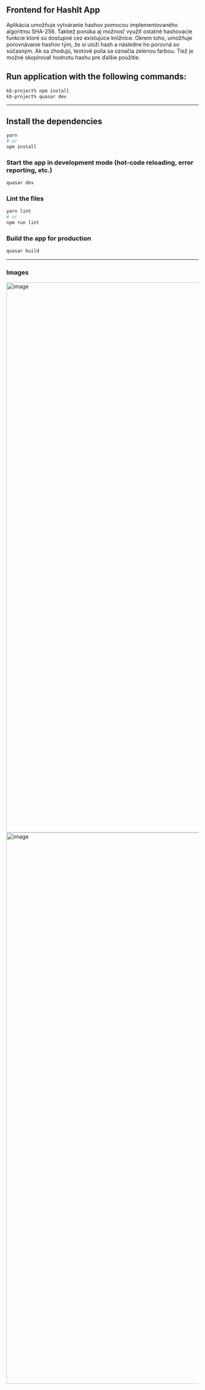 ## Frontend for HashIt App


Aplikácia umožňuje vytváranie hashov pomocou implementovaného algoritmu SHA-256. Taktiež ponúka aj možnosť využiť ostatné hashovacie funkcie ktoré sú dostupné cez existujúce knižnice. Okrem toho, umožňuje porovnávanie hashov tým, že si uloží hash a následne ho porovná so súčasným. Ak sa zhodujú, textové polia sa označia zelenou farbou. Tiež je možné skopírovať hodnotu hashu pre ďalšie použitie.

## Run application with the following commands:

```bash
kb-project% npm install
kb-project% quasar dev
```

---

## Install the dependencies
```bash
yarn
# or
npm install
```

### Start the app in development mode (hot-code reloading, error reporting, etc.)
```bash
quasar dev
```


### Lint the files
```bash
yarn lint
# or
npm run lint
```


### Build the app for production
```bash
quasar build
```

---


### Images

<img width="1437" alt="image" src="https://github.com/MatusGursky/kb-project-quasar/assets/93670256/73e26607-ee4f-4821-8ba3-218f950c01a0">

<img width="1440" alt="image" src="https://github.com/MatusGursky/kb-project-quasar/assets/93670256/b1e8cabd-b9f8-49a9-ab30-8d502f5c00f6">


